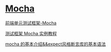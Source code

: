 # [Mocha](https://mochajs.org/)

[前端单元测试框架-Mocha](https://www.cnblogs.com/sampapa/p/6963936.html)

[测试框架 Mocha 实例教程](http://www.ruanyifeng.com/blog/2015/12/a-mocha-tutorial-of-examples.html)

[mocha 的基本介绍&&expect风格断言库的基本语法](https://www.jianshu.com/p/c7c86b8f376c)